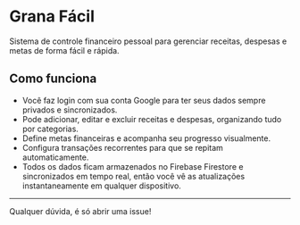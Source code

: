 # Grana Fácil

Sistema de controle financeiro pessoal para gerenciar receitas, despesas e metas de forma fácil e rápida.

## Como funciona

- Você faz login com sua conta Google para ter seus dados sempre privados e sincronizados.
- Pode adicionar, editar e excluir receitas e despesas, organizando tudo por categorias.
- Define metas financeiras e acompanha seu progresso visualmente.
- Configura transações recorrentes para que se repitam automaticamente.
- Todos os dados ficam armazenados no Firebase Firestore e sincronizados em tempo real, então você vê as atualizações instantaneamente em qualquer dispositivo.

---

Qualquer dúvida, é só abrir uma issue!
